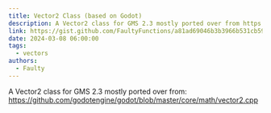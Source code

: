 ```yaml
---
title: Vector2 Class (based on Godot)
description: A Vector2 class for GMS 2.3 mostly ported over from https://github.com/godotengine/godot/blob/master/core/math/vector2.cpp
link: https://gist.github.com/FaultyFunctions/a81ad69046b3b3966b531cb592da6bac
date: 2024-03-08 06:00:00
tags:
  - vectors
authors:
  - Faulty
---
```


A Vector2 class for GMS 2.3 mostly ported over from: https://github.com/godotengine/godot/blob/master/core/math/vector2.cpp